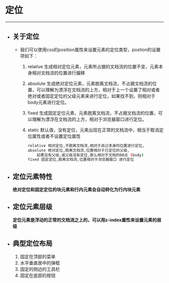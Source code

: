 定位
===

---

* ## 关于定位

    * 我们可以使用css的position属性来设置元素的定位类型，postion的设置项如下：

        1. relative 生成相对定位元素，元素所占据的文档流的位置不变，元素本身相对文档流的位置进行偏移
        1. absolute 生成绝对定位元素，元素脱离文档流，不占据文档流的位置，可以理解为漂浮在文档流的上方，相对于上一个设置了相对或者绝对或者固定定位的父级元素来进行定位，如果找不到，则相对于body元素进行定位。
        1. fixed 生成固定定位元素，元素脱离文档流，不占据文档流的位置，可以理解为漂浮在文档流的上方，相对于浏览器窗口进行定位。
        1. static 默认值，没有定位，元素出现在正常的文档流中，相当于取消定位属性或者不设置定位属性

            ```bash
            relative 相对定位,不脱离文档流,相对于自己本身的位置进行定位,
            absolute 绝对定位,脱离文档流,位置相对于已定位的父级,
                如果没有父级,或父级没有定位,那么相对于文档的00点 (body)
            fixed 固定定位,脱离文档流,位置相对于浏览器窗口 进行定位
            ```


* ## 定位元素特性

    **绝对定位和固定定位的块元素和行内元素会自动转化为行内块元素**

* ## 定位元素层级

    **定位元素是浮动的正常的文档流之上的，可以用z-index属性来设置元素的层级**

* ## 典型定位布局

    1. 固定在顶部的菜单
    1. 水平垂直居中的弹框
    1. 固定的侧边的工具栏
    1. 固定在底部的按钮


